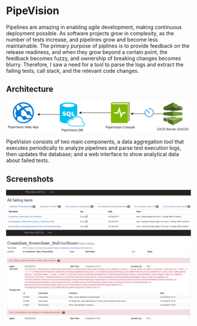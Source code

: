 # PipeVision
Pipelines are amazing in enabling agile development, making continuous deployment possible.
As software projects grow in complexity, as the number of tests increase, and pipelines grow and become less maintainable.
The primary purpose of piplines is to provide feedback on the release readiness, and when they grow beyond a certain point, the feedback becomes fuzzy, and ownership of breaking changes becomes blurry.
Therefore, I saw a need for a tool to parse the logs and extract the failing tests, call stack, and the relevant code changes.

## Architecture
![alt text](https://raw.githubusercontent.com/MHanafy/PipeVision/develop/Docs/Architecture.PNG "PipeVision deployment architecture")

PipeVision consists of two main components, a data aggregation tool that executes periodically to analyze pipelines and parse test execution logs, then updates the database; and a web interface to show analytical data about failed tests.

## Screenshots
![alt text](https://raw.githubusercontent.com/MHanafy/PipeVision/develop/Docs/TestsSummary.PNG "Summary for currently failing tests")
![alt text](https://raw.githubusercontent.com/MHanafy/PipeVision/develop/Docs/TestFailedRuns.PNG "Test failed runs analysis")
